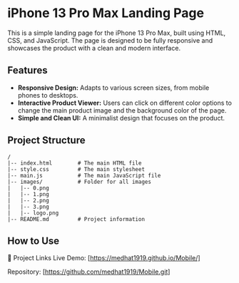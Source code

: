 # iPhone 13 Pro Max Landing Page

This is a simple landing page for the iPhone 13 Pro Max, built using HTML, CSS, and JavaScript. The page is designed to be fully responsive and showcases the product with a clean and modern interface.

## Features

*   **Responsive Design:** Adapts to various screen sizes, from mobile phones to desktops.
*   **Interactive Product Viewer:** Users can click on different color options to change the main product image and the background color of the page.
*   **Simple and Clean UI:** A minimalist design that focuses on the product.

## Project Structure

```
/
|-- index.html        # The main HTML file
|-- style.css         # The main stylesheet
|-- main.js           # The main JavaScript file
|-- images/           # Folder for all images
|   |-- 0.png
|   |-- 1.png
|   |-- 2.png
|   |-- 3.png
|   |-- logo.png
|-- README.md         # Project information
```

## How to Use

🔗 Project Links
Live Demo: [https://medhat1919.github.io/Mobile/]

Repository: [https://github.com/medhat1919/Mobile.git]


